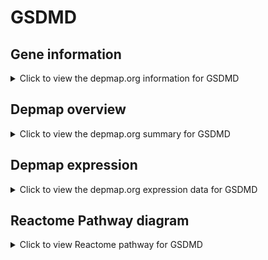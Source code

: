 <h1>GSDMD</h1>

<h2>Gene information</h2>
<details>
  <summary>Click to view the depmap.org information for GSDMD</summary>
  <iframe src="https://depmap.org/portal/gene/GSDMD?tab=about" style="border:none;width:100%;height:800px"></iframe>
</details>

<h2>Depmap overview</h2>
<details>
  <summary>Click to view the depmap.org summary for GSDMD</summary>
  <iframe src="https://depmap.org/portal/gene/GSDMD?tab=overview" style="border:none;width:100%;height:800px"></iframe>
</details>

<h2>Depmap expression</h2>
<details>
  <summary>Click to view the depmap.org expression data for GSDMD</summary>
  <iframe src="https://depmap.org/portal/gene/GSDMD?tab=characterization" style="border:none;width:100%;height:800px"></iframe>
</details>



<h2>Reactome Pathway diagram</h2>
<details>
  <summary>Click to view Reactome pathway for GSDMD</summary>
  <p>Neutrophil degranulation</p>
  <iframe src="https://reactome.org/PathwayBrowser/#/R-HSA-6798695" style="border:none;width:100%;height:800px"></iframe>
</details>



